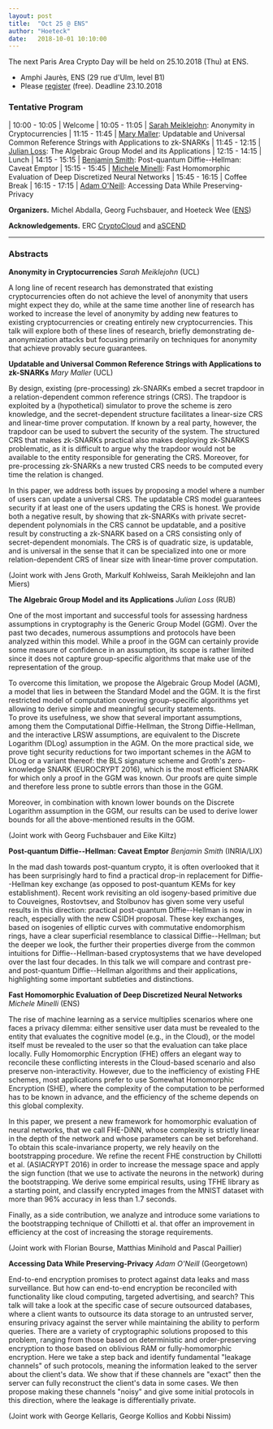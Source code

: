 ```yaml
---
layout: post
title:  "Oct 25 @ ENS"
author: "Hoeteck"
date:   2018-10-01 10:10:00
---
```


The next Paris Area Crypto Day will be held on 25.10.2018 (Thu) at
ENS.

* Amphi Jaurès, ENS (29 rue d'Ulm, level B1)
* Please [register](https://docs.google.com/forms/d/e/1FAIpQLSeop24A0asJvd73HvUH8zTDorfzPOpswA_pfcyVxc2zkctoMg/viewform) (free). Deadline 23.10.2018

### Tentative Program

| 10:00&nbsp;-&nbsp;10:05 | Welcome
| 10:05 - 11:05 | [Sarah Meiklejohn](#SM): Anonymity in Cryptocurrencies
| 11:15 - 11:45 | [Mary Maller](#MaMa): Updatable and Universal Common Reference Strings with Applications to zk-SNARKs
| 11:45 - 12:15 | [Julian Loss](#JL): The Algebraic Group Model and its Applications
| 12:15 - 14:15 | Lunch
| 14:15 - 15:15 | [Benjamin Smith](#BS): Post-quantum Diffie--Hellman: Caveat Emptor
| 15:15 - 15:45 | [Michele Minelli](#MiMi): Fast Homomorphic Evaluation of Deep Discretized Neural Networks
| 15:45 - 16:15 | Coffee Break
| 16:15 - 17:15 | [Adam O'Neill](#AO): Accessing Data While Preserving-Privacy

**Organizers.** Michel Abdalla, Georg Fuchsbauer, and Hoeteck Wee ([ENS](https://crypto.di.ens.fr/web2py))

**Acknowledgements.** ERC [CryptoCloud](http://www.di.ens.fr/~pointche/CryptoCloud/) and [aSCEND](http://cordis.europa.eu/project/rcn/193658_en.html)



----------------

### Abstracts

**<a name="SM"></a>Anonymity in Cryptocurrencies**
*Sarah Meiklejohn* (UCL)

A long line of recent research has demonstrated that existing cryptocurrencies often do not achieve the level of anonymity that users might expect they do, while at the same time another line of research has worked to increase the level of anonymity by adding new features to existing cryptocurrencies or creating entirely new cryptocurrencies.  This talk will explore both of these lines of research, briefly demonstrating de-anonymization attacks but focusing primarily on techniques for anonymity that achieve provably secure guarantees.

**<a name="MaMa"></a>Updatable and Universal Common Reference Strings with Applications to zk-SNARKs**
*Mary Maller* (UCL)

By design, existing (pre-processing) zk-SNARKs embed a secret trapdoor in a relation-dependent common reference strings (CRS). The trapdoor is exploited by a (hypothetical) simulator to prove the scheme is zero knowledge, and the secret-dependent structure facilitates a linear-size CRS and linear-time prover computation. If known by a real party, however, the trapdoor can be used to subvert the security of the system. The structured CRS that makes zk-SNARKs practical also makes deploying zk-SNARKS problematic, as it is difficult to argue why the trapdoor would not be available to the entity responsible for generating the CRS. Moreover, for pre-processing zk-SNARKs a new trusted CRS needs to be computed every time the relation is changed.

In this paper, we address both issues by proposing a model where a number of users can update a universal CRS. The updatable CRS model guarantees security if at least one of the users updating the CRS is honest. We provide both a negative result, by showing that zk-SNARKs with private secret-dependent polynomials in the CRS cannot be updatable, and a positive result by constructing a zk-SNARK based on a CRS consisting only of secret-dependent monomials. The CRS is of quadratic size, is updatable, and is universal in the sense that it can be specialized into one or more relation-dependent CRS of linear size with linear-time prover computation.

(Joint work with Jens Groth, Markulf Kohlweiss, Sarah Meiklejohn and Ian Miers)

**<a name="JL"></a>The Algebraic Group Model and its Applications**
*Julian Loss* (RUB)

One of the most important and successful tools for assessing hardness assumptions in cryptography is the Generic Group Model (GGM). Over the past two decades, numerous assumptions and protocols have been analyzed within this model. While a proof in the GGM can certainly provide some measure of confidence in an assumption, its scope is rather limited since it does not capture group-specific algorithms that make use of the representation of the group. 

To overcome this limitation, we propose the Algebraic Group Model (AGM), a model that lies in between the Standard Model and the GGM. It is the first restricted model of computation covering group-specific algorithms yet allowing to derive simple and meaningful security statements.  
To prove its usefulness, we show that several important assumptions, among them the Computational Diffie-Hellman, the Strong Diffie-Hellman, and the interactive LRSW assumptions, are equivalent to the Discrete Logarithm (DLog) assumption in the AGM. 
On the more practical side, we prove tight security reductions for two important schemes in the AGM to DLog or a variant thereof: the BLS signature scheme and Groth's zero-knowledge SNARK (EUROCRYPT 2016), which is the most efficient SNARK for which only a proof in the GGM was known.
Our proofs are quite simple and therefore less prone to subtle errors than those in the GGM.

Moreover, in combination with known lower bounds on the Discrete Logarithm assumption in the GGM, our results can be used to derive lower bounds for all the above-mentioned results in the GGM.

(Joint work with Georg Fuchsbauer and Eike Kiltz)

**<a name="BS"></a>Post-quantum Diffie--Hellman: Caveat Emptor**
*Benjamin Smith* (INRIA/LIX)

In the mad dash towards post-quantum crypto, it is often overlooked that
it has been surprisingly hard to find a practical drop-in replacement
for Diffie--Hellman key exchange (as opposed to post-quantum KEMs for
key establishment).  Recent work revisiting an old isogeny-based
primitive due to Couveignes, Rostovtsev, and Stolbunov has given some
very useful results in this direction: practical post-quantum
Diffie--Hellman is now in reach, especially with the new CSIDH proposal.
These key exchanges, based on isogenies of elliptic curves with
commutative endomorphism rings, have a clear superficial resemblance to
classical Diffie--Hellman; but the deeper we look, the further their
properties diverge from the common intuitions for Diffie--Hellman-based
cryptosystems that we have developed over the last four decades.  In
this talk we will compare and contrast pre- and post-quantum
Diffie--Hellman algorithms and their applications, highlighting some
important subtleties and distinctions.

**<a name="MiMi"></a>Fast Homomorphic Evaluation of Deep Discretized Neural Networks**
*Michele Minelli* (ENS)

The rise of machine learning as a service multiplies scenarios where one faces a privacy dilemma: either sensitive user data must be revealed to the entity that evaluates the cognitive model (e.g., in the Cloud), or the model itself must be revealed to the user so that the evaluation can take place locally. Fully Homomorphic Encryption (FHE) offers an elegant way to reconcile these conflicting interests in the Cloud-based scenario and also preserve non-interactivity. However, due to the inefficiency of existing FHE schemes, most applications prefer to use Somewhat Homomorphic Encryption (SHE), where the complexity of the computation to be performed has to be known in advance, and the efficiency of the scheme depends on this global complexity.

In this paper, we present a new framework for homomorphic evaluation of neural networks, that we call FHE-DiNN, whose complexity is strictly linear in the depth of the network and whose parameters can be set beforehand. To obtain this scale-invariance property, we rely heavily on the bootstrapping procedure. We refine the recent FHE construction by Chillotti et al. (ASIACRYPT 2016) in order to increase the message space and apply the sign function (that we use to activate the neurons in the network) during the bootstrapping. We derive some empirical results, using TFHE library as a starting point, and classify encrypted images from the MNIST dataset with more than 96% accuracy in less than 1.7 seconds.

Finally, as a side contribution, we analyze and introduce some variations to the bootstrapping technique of Chillotti et al. that offer an improvement in efficiency at the cost of increasing the storage requirements.

(Joint work with Florian Bourse, Matthias Minihold and Pascal Paillier)

**<a name="AO"></a>Accessing Data While Preserving-Privacy**
*Adam O'Neill* (Georgetown)

End-to-end encryption promises to protect against data leaks and mass surveillance. But how can end-to-end encryption be reconciled with functionality like cloud computing, targeted advertising, and search? This talk will take a look at the specific case of secure outsourced databases, where a client wants to outsource its data storage to an untrusted server, ensuring privacy against the server while maintaining the ability to perform queries. There are a variety of cryptographic solutions proposed to this problem, ranging from those based on deterministic and order-preserving encryption to those based on oblivious RAM or fully-homomorphic encryption. Here we take a step back and identify fundamental "leakage channels" of such protocols, meaning the information leaked to the server about the client's data. We show that if these channels are "exact" then the server can fully reconstruct the client's data in some cases.  We then propose making these channels "noisy" and give some initial protocols in this direction, where the leakage is differentially private.

(Joint work with George Kellaris, George Kollios and Kobbi Nissim)


